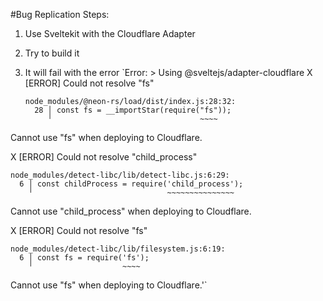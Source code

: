 #Bug Replication Steps:

1.  Use Sveltekit with the Cloudflare Adapter
2.  Try to build it
3.  It will fail with the error `Error: > Using @sveltejs/adapter-cloudflare
    X [ERROR] Could not resolve "fs"

        node_modules/@neon-rs/load/dist/index.js:28:32:
          28 │ const fs = __importStar(require("fs"));
             ╵                                 ~~~~

Cannot use "fs" when deploying to Cloudflare.

X [ERROR] Could not resolve "child_process"

    node_modules/detect-libc/lib/detect-libc.js:6:29:
      6 │ const childProcess = require('child_process');
        ╵                              ~~~~~~~~~~~~~~~

Cannot use "child_process" when deploying to Cloudflare.

X [ERROR] Could not resolve "fs"

    node_modules/detect-libc/lib/filesystem.js:6:19:
      6 │ const fs = require('fs');
        ╵                    ~~~~

Cannot use "fs" when deploying to Cloudflare.'`
